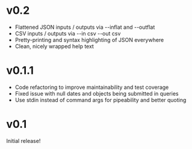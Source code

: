 # v0.2

* Flattened JSON inputs / outputs via --inflat and --outflat
* CSV inputs / outputs via --in csv --out csv
* Pretty-printing and syntax highlighting of JSON everywhere
* Clean, nicely wrapped help text

# v0.1.1

* Code refactoring to improve maintainability and test coverage 
* Fixed issue with null dates and objects being submitted in queries
* Use stdin instead of command args for pipeability and better quoting

# v0.1

Initial release!